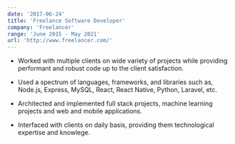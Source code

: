```yaml
---
date: '2017-06-24'
title: 'Freelance Software Developer'
company: 'Freelancer'
range: 'June 2015 - May 2021'
url: 'http://www.freelancer.com/'
---
```


- Worked with multiple clients on wide variety of projects while providing performant and robust code up to the client satisfaction.

- Used a spectrum of languages, frameworks, and libraries such as, Node.js, Express, MySQL, React, React Native, Python, Laravel, etc.

- Architected and implemented full stack projects, machine learning projects and web and mobile applications.

- Interfaced with clients on daily basis, providing them technological expertise and knowlege.